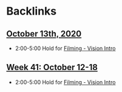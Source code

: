 
# Backlinks
## [October 13th, 2020](<October 13th, 2020.md>)
- 2:00-5:00 Hold for [Filming - Vision Intro](<Filming - Vision Intro.md>)

## [Week 41: October 12-18](<Week 41: October 12-18.md>)
- 2:00-5:00 Hold for [Filming - Vision Intro](<Filming - Vision Intro.md>)

